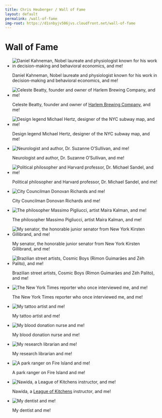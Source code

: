 ```yaml
---
title: Chris Heuberger / Wall of Fame
layout: default
permalink: /wall-of-fame
img-root: https://d1snbyjv506jvs.cloudfront.net/wall-of-fame
---
```


<div class="main-content">

  <h1 class="page-title">Wall of Fame</h1>
  
  <section class="list-wrapper">
    <ul class="list-mc">
      <li class="list-mc__item">
        <img class="list-mc__img" src="{{ page.img-root }}/daniel-kahneman-resized.jpg" alt="Daniel Kahneman, Nobel laureate and physiologist known for his work in decision-making and behavioral economics, and me!" loading="lazy">
        <div class="list-mc__text">
          <p class="small">Daniel Kahneman, Nobel laureate and physiologist known for his work in decision-making and behavioral economics, and me!</p>
        </div>
      </li>
      <li class="list-mc__item">
        <img class="list-mc__img" src="{{ page.img-root }}/celeste-beatty-resized.jpg" alt="Celeste Beatty, founder and owner of Harlem Brewing Company, and me!" loading="lazy">
        <div class="list-mc__text">
          <p class="small">Celeste Beatty, founder and owner of <a class="text-link" href="https://www.harlembrewing.com/" target="_blank" rel="noopener">Harlem Brewing Company</a>, and me!</p>
        </div>
      </li>
      <li class="list-mc__item">
        <img class="list-mc__img" src="{{ page.img-root }}/michael-hertz-resized.jpg" alt="Design legend Michael Hertz, designer of the NYC subway map, and me!" loading="lazy">
        <div class="list-mc__text">
          <p class="small">Design legend Michael Hertz, designer of the NYC subway map, and me!</p>
        </div>
      </li>
      <li class="list-mc__item">
        <img class="list-mc__img" src="{{ page.img-root }}/suzanne-o-sullivan-resized.jpg" alt="Neurologist and author, Dr. Suzanne O’Sullivan, and me!" loading="lazy">
        <div class="list-mc__text">
          <p class="small">Neurologist and author, Dr. Suzanne O’Sullivan, and me!</p>
        </div>
      </li>
      <li class="list-mc__item">
        <img class="list-mc__img" src="{{ page.img-root }}/michael-sandel-resized.jpg" alt="Political philosopher and Harvard professor, Dr. Michael Sandel, and me!" loading="lazy">
        <div class="list-mc__text">
          <p class="small">Political philosopher and Harvard professor, Dr. Michael Sandel, and me!</p>
        </div>
      </li>
      <li class="list-mc__item">
        <img class="list-mc__img" src="{{ page.img-root }}/donovan-richards-resized.jpg" alt="City Councilman Donovan Richards and me!" loading="lazy">
        <div class="list-mc__text">
          <p class="small">City Councilman Donovan Richards and me!</p>
        </div>
      </li>
      <li class="list-mc__item">
        <img class="list-mc__img" src="{{ page.img-root }}/massimo-pigliucci-maira-kalman-resized.jpg" alt="The philosopher Massimo Pigliucci, artist Maira Kalman, and me!" loading="lazy">
        <div class="list-mc__text">
          <p class="small">The philosopher Massimo Pigliucci, artist Maira Kalman, and me!</p>
        </div>
      </li>
      <li class="list-mc__item">
        <img class="list-mc__img" src="{{ page.img-root }}/kirsten-gillibrand-resized.jpg" alt="My senator, the honorable junior senator from New York Kirsten Gillibrand, and me!" loading="lazy">
        <div class="list-mc__text">
          <p class="small">My senator, the honorable junior senator from New York Kirsten Gillibrand, and me!</p>
        </div>
      </li>
      <li class="list-mc__item">
        <img class="list-mc__img" src="{{ page.img-root }}/cosmic-boys-resized.jpg" alt="Brazilian street artists, Cosmic Boys (Rimon Guimarães and Zéh Palito), and me!" loading="lazy">
        <div class="list-mc__text">
          <p class="small">Brazilian street artists, Cosmic Boys (Rimon Guimarães and Zéh Palito), and me!</p>
        </div>
      </li>
      <li class="list-mc__item">
        <img class="list-mc__img" src="{{ page.img-root }}/matt-a-v-chaban-resized.jpg" alt="The New York Times reporter who once interviewed me, and me!" loading="lazy">
        <div class="list-mc__text">
          <p class="small">The New York Times reporter who once interviewed me, and me!</p>
        </div>
      </li>
      <li class="list-mc__item">
        <img class="list-mc__img" src="{{ page.img-root }}/tattoo-artist-resized.jpg" alt="My tattoo artist and me!" loading="lazy">
        <div class="list-mc__text">
          <p class="small">My tattoo artist and me!</p>
        </div>
      </li>
      <li class="list-mc__item">
        <img class="list-mc__img" src="{{ page.img-root }}/blood-donation-nurse-resized.jpg" alt="My blood donation nurse and me!" loading="lazy">
        <div class="list-mc__text">
          <p class="small">My blood donation nurse and me!</p>
        </div>
      </li>
      <li class="list-mc__item">
        <img class="list-mc__img" src="{{ page.img-root }}/brooklyn-historical-society-resized.jpg" alt="My research librarian and me!" loading="lazy">
        <div class="list-mc__text">
          <p class="small">My research librarian and me!</p>
        </div>
      </li>
      <li class="list-mc__item">
        <img class="list-mc__img" src="{{ page.img-root }}/fire-sland-park-ranger-resized.jpg" alt="A park ranger on Fire Island and me!" loading="lazy">
        <div class="list-mc__text">
          <p class="small">A park ranger on Fire Island and me!</p>
        </div>
      </li>
      <li class="list-mc__item">
        <img class="list-mc__img" src="{{ page.img-root }}/nawida-resized.jpg" alt="Nawida, a League of Kitchens instructor, and me!" loading="lazy">
        <div class="list-mc__text">
          <p class="small">Nawida, a <a class="text-link" href="https://www.leagueofkitchens.com/" target="_blank" rel="noopener">League of Kitchens</a> instructor, and me!</p>
        </div>
      </li>
      <li class="list-mc__item">
        <img class="list-mc__img" src="{{ page.img-root }}/dentist-resized.jpg" alt="My dentist and me!" loading="lazy">
        <div class="list-mc__text">
          <p class="small">My dentist and me!</p>
        </div>
      </li>
    </ul>
  </section>

</div>